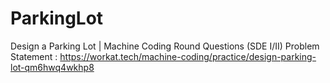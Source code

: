 # ParkingLot
Design a Parking Lot | Machine Coding Round Questions (SDE I/II)
Problem Statement : https://workat.tech/machine-coding/practice/design-parking-lot-qm6hwq4wkhp8
